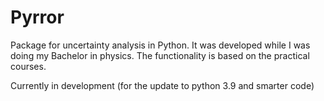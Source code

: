 # Pyrror
Package for uncertainty analysis in Python.
It was developed while I was doing my Bachelor in physics.
The functionality is based on the practical courses.


Currently in development (for the update to python 3.9 and smarter code)
